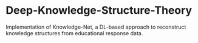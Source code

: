 # Deep-Knowledge-Structure-Theory
Implementation of Knowledge-Net, a DL-based approach to reconstruct knowledge structures from educational response data.
